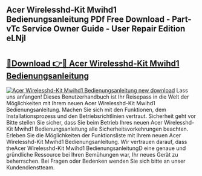 ## Acer Wirelesshd-Kit Mwihd1 Bedienungsanleitung PDf Free Download - Part-vTc Service Owner Guide - User Repair Edition eLNjl

# <h2><a href="http://df1aykc.blite.top/?on=Acer+Wirelesshd-Kit+Mwihd1+Bedienungsanleitung">🔗Download 👉🔴 Acer Wirelesshd-Kit Mwihd1 Bedienungsanleitung</a></h2>

[![Acer Wirelesshd-Kit Mwihd1 Bedienungsanleitung new download](https://i.imgur.com/lujVjoI.png)](http://df1aykc.blite.top/?on=Acer+Wirelesshd-Kit+Mwihd1+Bedienungsanleitung)
Lass uns anfangen! Dieses Benutzerhandbuch ist Ihr Reisepass in die Welt der Möglichkeiten mit Ihrem neuen Acer Wirelesshd-Kit Mwihd1 Bedienungsanleitung. Machen Sie sich mit den Funktionen, dem Installationsprozess und den Betriebsrichtlinien vertraut. Sicherheit geht vor Bitte stellen Sie sicher, dass Sie beim Betrieb Ihres neuen Acer Wirelesshd-Kit Mwihd1 Bedienungsanleitung alle Sicherheitsvorkehrungen beachten. Erleben Sie die Möglichkeiten der Funktionsliste mit Ihrem neuen Acer Wirelesshd-Kit Mwihd1 Bedienungsanleitung. Wir vertrauen darauf, dass theAcer Wirelesshd-Kit Mwihd1 BedienungsanleitungD eine genaue und gründliche Ressource bei Ihren Bemühungen war, Ihr neues Gerät zu beherrschen. Bei Fragen oder Bedenken wenden Sie sich bitte an unser Kundendienstteam.
